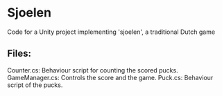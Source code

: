 # Sjoelen
Code for a Unity project implementing 'sjoelen', a traditional Dutch game

## Files:
Counter.cs: Behaviour script for counting the scored pucks.
GameManager.cs: Controls the score and the game.
Puck.cs: Behaviour script of the pucks.